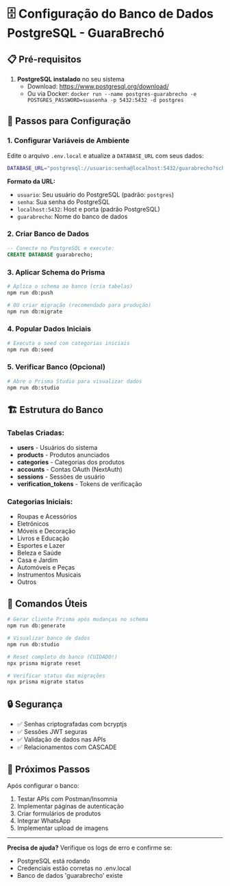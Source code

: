# 🗄️ Configuração do Banco de Dados PostgreSQL - GuaraBrechó

## 📋 Pré-requisitos

1. **PostgreSQL instalado** no seu sistema
   - Download: https://www.postgresql.org/download/
   - Ou via Docker: `docker run --name postgres-guarabrecho -e POSTGRES_PASSWORD=suasenha -p 5432:5432 -d postgres`

## 🔧 Passos para Configuração

### 1. Configurar Variáveis de Ambiente

Edite o arquivo `.env.local` e atualize a `DATABASE_URL` com seus dados:

```bash
DATABASE_URL="postgresql://usuario:senha@localhost:5432/guarabrecho?schema=public"
```

**Formato da URL:**
- `usuario`: Seu usuário do PostgreSQL (padrão: `postgres`)
- `senha`: Sua senha do PostgreSQL
- `localhost:5432`: Host e porta (padrão PostgreSQL)
- `guarabrecho`: Nome do banco de dados

### 2. Criar Banco de Dados

```sql
-- Conecte no PostgreSQL e execute:
CREATE DATABASE guarabrecho;
```

### 3. Aplicar Schema do Prisma

```bash
# Aplica o schema ao banco (cria tabelas)
npm run db:push

# OU criar migração (recomendado para produção)
npm run db:migrate
```

### 4. Popular Dados Iniciais

```bash
# Executa o seed com categorias iniciais
npm run db:seed
```

### 5. Verificar Banco (Opcional)

```bash
# Abre o Prisma Studio para visualizar dados
npm run db:studio
```

## 🏗️ Estrutura do Banco

### Tabelas Criadas:
- **users** - Usuários do sistema
- **products** - Produtos anunciados
- **categories** - Categorias dos produtos
- **accounts** - Contas OAuth (NextAuth)
- **sessions** - Sessões de usuário
- **verification_tokens** - Tokens de verificação

### Categorias Iniciais:
- Roupas e Acessórios
- Eletrônicos
- Móveis e Decoração
- Livros e Educação
- Esportes e Lazer
- Beleza e Saúde
- Casa e Jardim
- Automóveis e Peças
- Instrumentos Musicais
- Outros

## 🚀 Comandos Úteis

```bash
# Gerar cliente Prisma após mudanças no schema
npm run db:generate

# Visualizar banco de dados
npm run db:studio

# Reset completo do banco (CUIDADO!)
npx prisma migrate reset

# Verificar status das migrações
npx prisma migrate status
```

## 🔒 Segurança

- ✅ Senhas criptografadas com bcryptjs
- ✅ Sessões JWT seguras
- ✅ Validação de dados nas APIs
- ✅ Relacionamentos com CASCADE

## 📱 Próximos Passos

Após configurar o banco:
1. Testar APIs com Postman/Insomnia
2. Implementar páginas de autenticação
3. Criar formulários de produtos
4. Integrar WhatsApp
5. Implementar upload de imagens

---

**Precisa de ajuda?** Verifique os logs de erro e confirme se:
- PostgreSQL está rodando
- Credenciais estão corretas no .env.local
- Banco de dados 'guarabrecho' existe
